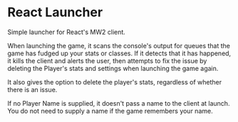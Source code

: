 # React Launcher
Simple launcher for React's MW2 client.

When launching the game, it scans the console's output for queues that the game has fudged up your stats or classes.
If it detects that it has happened, it kills the client and alerts the user, then attempts to fix the issue by deleting the Player's stats and settings when launching the game again.

It also gives the option to delete the player's stats, regardless of whether there is an issue.

If no Player Name is supplied, it doesn't pass a name to the client at launch. You do not need to supply a name if the game remembers your name.